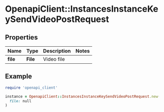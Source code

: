 # OpenapiClient::InstancesInstanceKeySendVideoPostRequest

## Properties

| Name | Type | Description | Notes |
| ---- | ---- | ----------- | ----- |
| **file** | **File** | Video file |  |

## Example

```ruby
require 'openapi_client'

instance = OpenapiClient::InstancesInstanceKeySendVideoPostRequest.new(
  file: null
)
```

